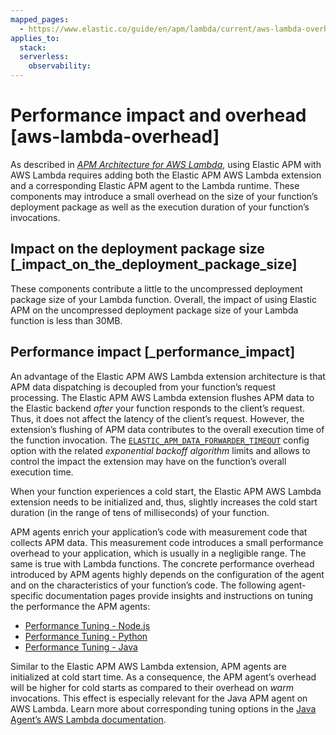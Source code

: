 ```yaml
---
mapped_pages:
  - https://www.elastic.co/guide/en/apm/lambda/current/aws-lambda-overhead.html
applies_to:
  stack:
  serverless:
    observability:
---
```


# Performance impact and overhead [aws-lambda-overhead]

As described in [*APM Architecture for AWS Lambda*](/reference/index.md), using Elastic APM with AWS Lambda requires adding both the Elastic APM AWS Lambda extension and a corresponding Elastic APM agent to the Lambda runtime. These components may introduce a small overhead on the size of your function’s deployment package as well as the execution duration of your function’s invocations.


## Impact on the deployment package size [_impact_on_the_deployment_package_size]

These components contribute a little to the uncompressed deployment package size of your Lambda function. Overall, the impact of using Elastic APM on the uncompressed deployment package size of your Lambda function is less than 30MB.


## Performance impact [_performance_impact]

An advantage of the Elastic APM AWS Lambda extension architecture is that APM data dispatching is decoupled from your function’s request processing. The Elastic APM AWS Lambda extension flushes APM data to the Elastic backend *after* your function responds to the client’s request. Thus, it does not affect the latency of the client’s request. However, the extension’s flushing of APM data contributes to the overall execution time of the function invocation. The [`ELASTIC_APM_DATA_FORWARDER_TIMEOUT`](/reference/aws-lambda-config-options.md#aws-lambda-config-data-forwarder-timeout) config option with the related *exponential backoff algorithm* limits and allows to control the impact the extension may have on the function’s overall execution time.

When your function experiences a cold start, the Elastic APM AWS Lambda extension needs to be initialized and, thus, slightly increases the cold start duration (in the range of tens of milliseconds) of your function.

APM agents enrich your application’s code with measurement code that collects APM data. This measurement code introduces a small performance overhead to your application, which is usually in a negligible range. The same is true with Lambda functions. The concrete performance overhead introduced by APM agents highly depends on the configuration of the agent and on the characteristics of your function’s code. The following agent-specific documentation pages provide insights and instructions on tuning the performance the APM agents:

* [Performance Tuning - Node.js](apm-agent-nodejs://reference/performance-tuning.md)
* [Performance Tuning - Python](apm-agent-python://reference/performance-tuning.md)
* [Performance Tuning - Java](apm-agent-java://reference/overhead-performance-tuning.md)

Similar to the Elastic APM AWS Lambda extension, APM agents are initialized at cold start time. As a consequence, the APM agent’s overhead will be higher for cold starts as compared to their overhead on *warm* invocations. This effect is especially relevant for the Java APM agent on AWS Lambda. Learn more about corresponding tuning options in the [Java Agent’s AWS Lambda documentation](apm-agent-java://reference/aws-lambda.md#aws-lambda-caveats).


